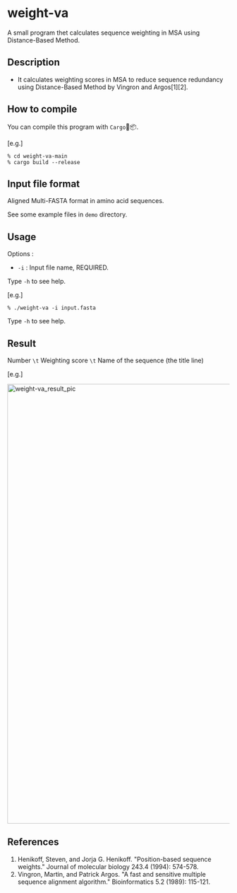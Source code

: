 # weight-va
A small program thet calculates sequence weighting in MSA using Distance-Based Method.

## Description
* It calculates weighting scores in MSA to reduce sequence redundancy using Distance-Based Method by Vingron and Argos[1][2].

## How to compile
You can compile this program with `Cargo`🦀📦.

[e.g.]

```
% cd weight-va-main
% cargo build --release
```

## Input file format
Aligned Multi-FASTA format in amino acid sequences.

See some example files in `demo` directory.

## Usage

Options :
* `-i` : Input file name, REQUIRED.

Type `-h` to see help.

[e.g.]

```
% ./weight-va -i input.fasta
```

Type `-h` to see help.

## Result
Number `\t` Weighting score `\t` Name of the sequence (the title line)

[e.g.]

<img width="994" alt="weight-va_result_pic" src="https://user-images.githubusercontent.com/83740080/126241093-20418bb2-bd68-479b-a9ec-3ece84f223ad.png">

## References
1. Henikoff, Steven, and Jorja G. Henikoff. "Position-based sequence weights." Journal of molecular biology 243.4 (1994): 574-578.
2. Vingron, Martin, and Patrick Argos. "A fast and sensitive multiple sequence alignment algorithm." Bioinformatics 5.2 (1989): 115-121.
